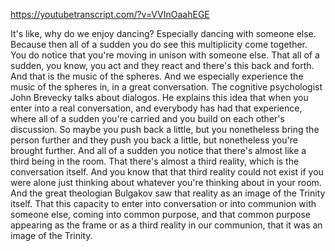 https://youtubetranscript.com/?v=VVInOaahEGE

 It's like, why do we enjoy dancing? Especially dancing with someone else. Because then all of a sudden you do see this multiplicity come together. You do notice that you're moving in unison with someone else. That all of a sudden, you know, you act and they react and there's this back and forth. And that is the music of the spheres. And we especially experience the music of the spheres in, in a great conversation. The cognitive psychologist John Brevecky talks about dialogos. He explains this idea that when you enter into a real conversation, and everybody has had that experience, where all of a sudden you're carried and you build on each other's discussion. So maybe you push back a little, but you nonetheless bring the person further and they push you back a little, but nonetheless you're brought further. And all of a sudden you notice that there's almost like a third being in the room. That there's almost a third reality, which is the conversation itself. And you know that that third reality could not exist if you were alone just thinking about whatever you're thinking about in your room. And the great theologian Bulgakov saw that reality as an image of the Trinity itself. That this capacity to enter into conversation or into communion with someone else, coming into common purpose, and that common purpose appearing as the frame or as a third reality in our communion, that it was an image of the Trinity.